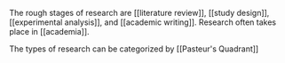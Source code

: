 The rough stages of research are [[literature review]], [[study design]], [[experimental analysis]], and [[academic writing]]. Research often takes place in [[academia]]. 

The types of research can be categorized by [[Pasteur's Quadrant]]
